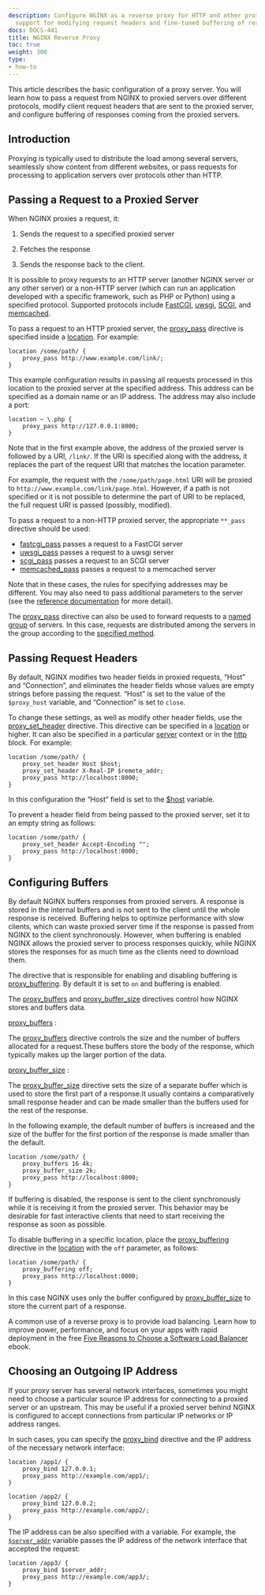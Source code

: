 ```yaml
---
description: Configure NGINX as a reverse proxy for HTTP and other protocols, with
  support for modifying request headers and fine-tuned buffering of responses.
docs: DOCS-441
title: NGINX Reverse Proxy
toc: true
weight: 300
type:
- how-to
---
```


This article describes the basic configuration of a proxy server. You will learn how to pass a request from NGINX to proxied servers over different protocols, modify client request headers that are sent to the proxied server, and configure buffering of responses coming from the proxied servers.

## Introduction

Proxying is typically used to distribute the load among several servers, seamlessly show content from different websites, or pass requests for processing to application servers over protocols other than HTTP.

## Passing a Request to a Proxied Server

When NGINX proxies a request, it:

1. Sends the request to a specified proxied server

2. Fetches the response

3. Sends the response back to the client. 

It is possible to proxy requests to an HTTP server (another NGINX server or any other server) or a non-HTTP server (which can run an application developed with a specific framework, such as PHP or Python) using a specified protocol. Supported protocols include [FastCGI](https://nginx.org/en/docs/http/ngx_http_fastcgi_module.html), [uwsgi](https://nginx.org/en/docs/http/ngx_http_uwsgi_module.html), [SCGI](https://nginx.org/en/docs/http/ngx_http_scgi_module.html), and [memcached](https://nginx.org/en/docs/http/ngx_http_memcached_module.html).

To pass a request to an HTTP proxied server, the [proxy_pass](https://nginx.org/en/docs/http/ngx_http_proxy_module.html#proxy_pass) directive is specified inside a [location](https://nginx.org/en/docs/http/ngx_http_core_module.html#location). For example:

```nginx
location /some/path/ {
    proxy_pass http://www.example.com/link/;
}
```

This example configuration results in passing all requests processed in this location to the proxied server at the specified address. This address can be specified as a domain name or an IP address. The address may also include a port:

```nginx
location ~ \.php {
    proxy_pass http://127.0.0.1:8000;
}
```

Note that in the first example above, the address of the proxied server is followed by a URI, `/link/`. If the URI is specified along with the address, it replaces the part of the request URI that matches the location parameter. 


For example, the request with the `/some/path/page.html` URI will be proxied to `http://www.example.com/link/page.html`. However, if a path is not specified or it is not possible to determine the part of URI to be replaced, the full request URI is passed (possibly, modified).

To pass a request to a non-HTTP proxied server, the appropriate `**_pass` directive should be used:

- [fastcgi_pass](https://nginx.org/en/docs/http/ngx_http_fastcgi_module.html#fastcgi_pass) passes a request to a FastCGI server
- [uwsgi_pass](https://nginx.org/en/docs/http/ngx_http_uwsgi_module.html#uwsgi_pass) passes a request to a uwsgi server
- [scgi_pass](https://nginx.org/en/docs/http/ngx_http_scgi_module.html#scgi_pass) passes a request to an SCGI server
- [memcached_pass](https://nginx.org/en/docs/http/ngx_http_memcached_module.html#memcached_pass) passes a request to a memcached server

Note that in these cases, the rules for specifying addresses may be different. You may also need to pass additional parameters to the server (see the [reference documentation](https://nginx.org/en/docs/) for more detail).

The [proxy_pass](https://nginx.org/en/docs/http/ngx_http_proxy_module.html#proxy_pass) directive can also be used to forward requests to a [named group](https://nginx.org/en/docs/http/load_balancing.html#algorithms) of servers. In this case, requests are distributed among the servers in the group according to the [specified method](https://www.nginx.com/resources/admin-guide/load-balancer/).

<span id="headers"></span>
## Passing Request Headers

By default, NGINX modifies two header fields in proxied requests, “Host” and “Connection”, and eliminates the header fields whose values are empty strings before passing the request. “Host” is set to the value of the `$proxy_host` variable, and “Connection” is set to `close`.

To change these settings, as well as modify other header fields, use the [proxy_set_header](https://nginx.org/en/docs/http/ngx_http_proxy_module.html#proxy_set_header) directive. This directive can be specified in a [location](https://nginx.org/en/docs/http/ngx_http_core_module.html#location) or higher. It can also be specified in a particular [server](https://nginx.org/en/docs/http/ngx_http_core_module.html#server) context or in the [http](https://nginx.org/en/docs/http/ngx_http_core_module.html#http) block. For example:

```nginx
location /some/path/ {
    proxy_set_header Host $host;
    proxy_set_header X-Real-IP $remote_addr;
    proxy_pass http://localhost:8000;
}
```

In this configuration the “Host” field is set to the [$host](https://nginx.org/en/docs/http/ngx_http_core_module.html#variables) variable.

To prevent a header field from being passed to the proxied server, set it to an empty string as follows:

```nginx
location /some/path/ {
    proxy_set_header Accept-Encoding "";
    proxy_pass http://localhost:8000;
}
```

<span id="buffers"></span>
## Configuring Buffers

By default NGINX buffers responses from proxied servers. A response is stored in the internal buffers and is not sent to the client until the whole response is received. Buffering helps to optimize performance with slow clients, which can waste proxied server time if the response is passed from NGINX to the client synchronously. However, when buffering is enabled NGINX allows the proxied server to process responses quickly, while NGINX stores the responses for as much time as the clients need to download them.

The directive that is responsible for enabling and disabling buffering is [proxy_buffering](https://nginx.org/en/docs/http/ngx_http_proxy_module.html#proxy_buffering). By default it is set to `on` and buffering is enabled.

The [proxy_buffers](https://nginx.org/en/docs/http/ngx_http_proxy_module.html#proxy_buffers) and [proxy_buffer_size](https://nginx.org/en/docs/http/ngx_http_proxy_module.html#proxy_buffer_size) directives control how NGINX stores and buffers data.

[proxy_buffers](https://nginx.org/en/docs/http/ngx_http_proxy_module.html#proxy_buffers) :

The [proxy_buffers](https://nginx.org/en/docs/http/ngx_http_proxy_module.html#proxy_buffers) directive controls the size and the number of buffers allocated for a request.These buffers store the body of the response, which typically makes up the larger portion of the data.

[proxy_buffer_size](https://nginx.org/en/docs/http/ngx_http_proxy_module.html#proxy_buffer_size) :

The
[proxy_buffer_size](https://nginx.org/en/docs/http/ngx_http_proxy_module.html#proxy_buffer_size) directive sets the size of a separate buffer which is used to store the first part of a response.It usually contains a comparatively small response header and can be made smaller than the buffers used for the rest of the response.

In the following example, the default number of buffers is increased and the size of the buffer for the first portion of the response is made smaller than the default.

```nginx
location /some/path/ {
    proxy_buffers 16 4k;
    proxy_buffer_size 2k;
    proxy_pass http://localhost:8000;
}
```

If buffering is disabled, the response is sent to the client synchronously while it is receiving it from the proxied server. This behavior may be desirable for fast interactive clients that need to start receiving the response as soon as possible.

To disable buffering in a specific location, place the [proxy_buffering](https://nginx.org/en/docs/http/ngx_http_proxy_module.html#proxy_buffering) directive in the [location](https://nginx.org/en/docs/http/ngx_http_core_module.html#location) with the `off` parameter, as follows:

```nginx
location /some/path/ {
    proxy_buffering off;
    proxy_pass http://localhost:8000;
}
```

In this case NGINX uses only the buffer configured by [proxy_buffer_size](https://nginx.org/en/docs/http/ngx_http_proxy_module.html#proxy_buffer_size) to store the current part of a response.

A common use of a reverse proxy is to provide load balancing. Learn how to improve power, performance, and focus on your apps with rapid deployment in the free [Five Reasons to Choose a Software Load Balancer](https://www.nginx.com/resources/library/five-reasons-choose-software-load-balancer/) ebook.

<span id="proxy_bind"></span>
## Choosing an Outgoing IP Address

If your proxy server has several network interfaces, sometimes you might need to choose a particular source IP address for connecting to a proxied server or an upstream. This may be useful if a proxied server behind NGINX is configured to accept connections from particular IP networks or IP address ranges.

In such cases, you can specify the [proxy_bind](https://nginx.org/en/docs/http/ngx_http_proxy_module.html#proxy_bind) directive and the IP address of the necessary network interface:

```nginx
location /app1/ {
    proxy_bind 127.0.0.1;
    proxy_pass http://example.com/app1/;
}

location /app2/ {
    proxy_bind 127.0.0.2;
    proxy_pass http://example.com/app2/;
}
```

The IP address can be also specified with a variable. For example, the [`$server_addr`](https://nginx.org/en/docs/http/ngx_http_core_module.html#var_server_addr) variable passes the IP address of the network interface that accepted the request:

```nginx
location /app3/ {
    proxy_bind $server_addr;
    proxy_pass http://example.com/app3/;
}
```
